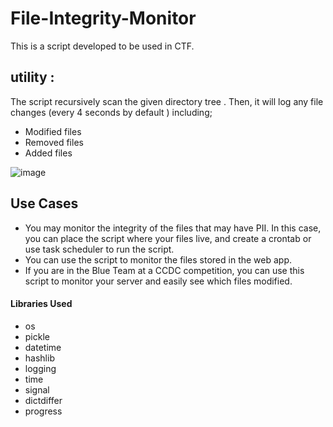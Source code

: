 # File-Integrity-Monitor

This is a script developed to be used in CTF. 
 

## utility :
The script recursively scan the given directory tree . Then, it will log any file changes (every 4 seconds by default ) including;

- Modified files
- Removed files
- Added files

![image](https://user-images.githubusercontent.com/117517618/202917344-d67203cb-ae46-40ad-9bcf-5efe3a179610.png)

## Use Cases

+ You may monitor the integrity of the files that may have PII. In this case, you can place the script where your files live, and create a crontab or use task scheduler to run the script.
+ You can use the script to monitor the files stored in the web app.
+ If you are in the Blue Team at a CCDC competition, you can use this script to monitor your server and easily see which files modified.
#### Libraries Used

- os
- pickle 
- datetime
- hashlib	
- logging
- time 
- signal
- dictdiffer 
- progress
